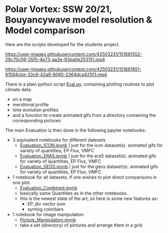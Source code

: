 # Polar Vortex: SSW 20/21, Bouyancywave model resolution & Model comparison

Here are the scripts developed for the students project. 



https://user-images.githubusercontent.com/42503231/151681552-29c70c59-35f5-4e73-aa3e-93ba0e253151.mp4

https://user-images.githubusercontent.com/42503231/151681851-81584cbe-33c8-42a9-8065-2364dca425f3.mp4



There is a plain python script [Eval.py](https://github.com/VACILT/PV_characteristics_ICON-NWP/blob/main/student/Michel/Eval.py), containing plotting routines to plot climate data:
- on a map
- meridional profile
- time evolution profiles
- and a function to create animated gifs from a directory containing the corresponding pictures

The main Evaluation is then done in the following jupyter notebooks:
- 3 equivalent notebooks for different datesets
  - [Evaluation_ICON.ipynb](https://github.com/VACILT/PV_characteristics_ICON-NWP/blob/main/student/Michel/Evaluation_ICON.ipynb) | just for the icon dataset(s). animated gifs for variety of quantities, EP Flux, VMFC
  - [Evaluation_ERA5.ipynb](https://github.com/VACILT/PV_characteristics_ICON-NWP/blob/main/student/Michel/Evaluation_ERA5.ipynb) | just for the era5 dataset(s). animated gifs for variety of quantities, EP Flux, VMFC
  - [Evaluation_GEOS.ipynb](https://github.com/VACILT/PV_characteristics_ICON-NWP/blob/main/student/Michel/Evaluation_GEOS.ipynb) | just for the geos dataset(s). animated gifs for variety of quantities, EP Flux, VMFC
- 1 notebook for all datasets, if one wishes to plot direct comparisons in one plot. 
  - [Evaluation_Combined.ipynb](https://github.com/VACILT/PV_characteristics_ICON-NWP/blob/main/student/Michel/Evaluation_Combined.ipynb)
  - basically same Quantities as in the other notebooks. 
  - this is the newest state of the art, so here is some new features as:
    - EP_div vector sum
    - symlog colorbars
- 1 notebook for image manipulation
  - [Picture_Manipulation.ipynb](https://github.com/VACILT/PV_characteristics_ICON-NWP/blob/main/student/Michel/Picture_Manipulation.ipynb)
  - take a set (directory) of pictures and arrange them in a grid
    
